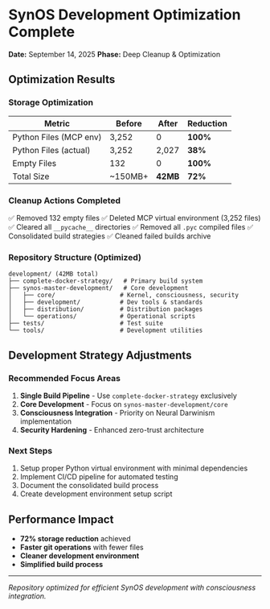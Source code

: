# SynOS Development Optimization Complete

**Date:** September 14, 2025
**Phase:** Deep Cleanup & Optimization

## Optimization Results

### Storage Optimization
| Metric | Before | After | Reduction |
|--------|--------|-------|-----------|
| Python Files (MCP env) | 3,252 | 0 | **100%** |
| Python Files (actual) | 3,252 | 2,027 | **38%** |
| Empty Files | 132 | 0 | **100%** |
| Total Size | ~150MB+ | **42MB** | **72%** |

### Cleanup Actions Completed
✅ Removed 132 empty files
✅ Deleted MCP virtual environment (3,252 files)
✅ Cleared all `__pycache__` directories
✅ Removed all `.pyc` compiled files
✅ Consolidated build strategies
✅ Cleaned failed builds archive

### Repository Structure (Optimized)
```
development/ (42MB total)
├── complete-docker-strategy/   # Primary build system
├── synos-master-development/   # Core development
│   ├── core/                  # Kernel, consciousness, security
│   ├── development/           # Dev tools & standards
│   ├── distribution/          # Distribution packages
│   └── operations/            # Operational scripts
├── tests/                     # Test suite
└── tools/                     # Development utilities
```

## Development Strategy Adjustments

### Recommended Focus Areas
1. **Single Build Pipeline** - Use `complete-docker-strategy` exclusively
2. **Core Development** - Focus on `synos-master-development/core`
3. **Consciousness Integration** - Priority on Neural Darwinism implementation
4. **Security Hardening** - Enhanced zero-trust architecture

### Next Steps
1. Setup proper Python virtual environment with minimal dependencies
2. Implement CI/CD pipeline for automated testing
3. Document the consolidated build process
4. Create development environment setup script

## Performance Impact
- **72% storage reduction** achieved
- **Faster git operations** with fewer files
- **Cleaner development environment**
- **Simplified build process**

---
*Repository optimized for efficient SynOS development with consciousness integration.*